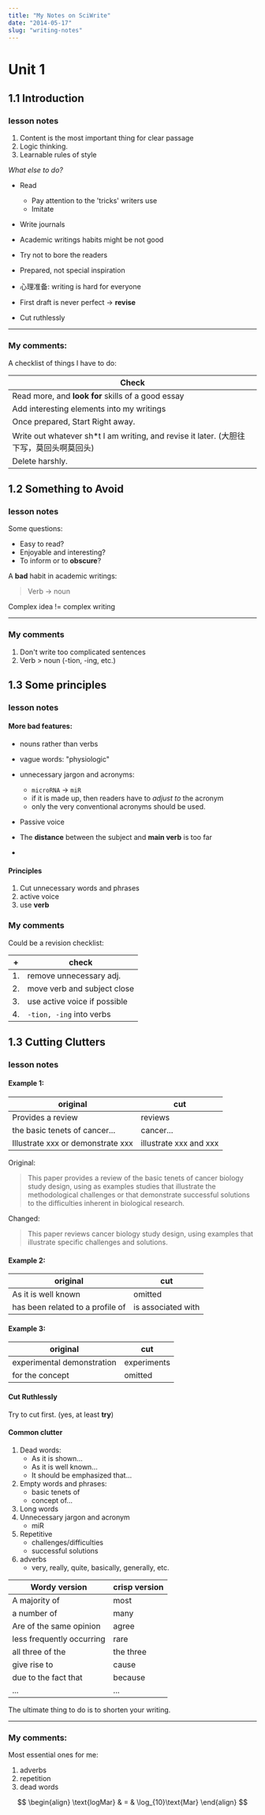 ```yaml
---
title: "My Notes on SciWrite"
date: "2014-05-17"
slug: "writing-notes"
---
```


# Unit 1

## 1.1 Introduction

### lesson notes

1. Content is the most important thing for clear passage
2. Logic thinking.
3. Learnable rules of style

_What else to do?_

- Read

  - Pay attention to the 'tricks' writers use
  - Imitate

- Write journals

- Academic writings habits might be not good

- Try not to bore the readers

- Prepared, not special inspiration

- 心理准备: writing is hard for everyone

- First draft is never perfect → **revise**

- Cut ruthlessly

---

### My comments:

A checklist of things I have to do:

| Check                                                                                    |
| ---------------------------------------------------------------------------------------- |
| Read more, and **look for** skills of a good essay                                       |
| Add interesting elements into my writings                                                |
| Once prepared, Start Right away.                                                         |
| Write out whatever sh\*t I am writing, and revise it later. (大胆往下写，莫回头啊莫回头) |
| Delete harshly.                                                                          |

## 1.2 Something to Avoid

### lesson notes

Some questions:

- Easy to read?
- Enjoyable and interesting?
- To inform or to **obscure**?

A **bad** habit in academic writings:

> Verb → noun

Complex idea != complex writing

---

### My comments

1. Don't write too complicated sentences
2. Verb > noun (-tion, -ing, etc.)

## 1.3 Some principles

### lesson notes

#### More bad features:

- nouns rather than verbs

- vague words: "physiologic"

- unnecessary jargon and acronyms:

  - `microRNA` → `miR`
  - if it is made up, then readers have to _adjust to_ the acronym
  - only the very conventional acronyms should be used.

- Passive voice

- The **distance** between the subject and **main verb** is too far
-

#### Principles

1. Cut unnecessary words and phrases
2. active voice
3. use **verb**

### My comments

Could be a revision checklist:

| +   | check                        |
| --- | ---------------------------- |
| 1.  | remove unnecessary adj.      |
| 2.  | move verb and subject close  |
| 3.  | use active voice if possible |
| 4.  | `-tion, -ing` into verbs     |

## 1.3 Cutting Clutters

### lesson notes

#### Example 1:

| original                          | cut                    |
| --------------------------------- | ---------------------- |
| Provides a review                 | reviews                |
| the basic tenets of cancer...     | cancer...              |
| Illustrate xxx or demonstrate xxx | illustrate xxx and xxx |

Original:

> This paper provides a review of the basic tenets of cancer biology study design, using as examples studies that illustrate the methodological challenges or that demonstrate successful solutions to the difficulties inherent in biological research.

Changed:

> This paper reviews cancer biology study design, using examples that illustrate specific challenges and solutions.

#### Example 2:

| original                         | cut                |
| -------------------------------- | ------------------ |
| As it is well known              | omitted            |
| has been related to a profile of | is associated with |

#### Example 3:

| original                   | cut         |
| -------------------------- | ----------- |
| experimental demonstration | experiments |
| for the concept            | omitted     |

#### Cut Ruthlessly

Try to cut first. (yes, at least **try**)

#### Common clutter

1. Dead words:
   - As it is shown...
   - As it is well known...
   - It should be emphasized that...
2. Empty words and phrases:
   - basic tenets of
   - concept of...
3. Long words
4. Unnecessary jargon and acronym
   - miR
5. Repetitive
   - challenges/difficulties
   - successful solutions
6. adverbs
   - very, really, quite, basically, generally, etc.

| Wordy version             | crisp version |
| ------------------------- | ------------- |
| A majority of             | most          |
| a number of               | many          |
| Are of the same opinion   | agree         |
| less frequently occurring | rare          |
| all three of the          | the three     |
| give rise to              | cause         |
| due to the fact that      | because       |
| ...                       | ...           |

The ultimate thing to do is to shorten your writing.

---

### My comments:

Most essential ones for me:

1. adverbs
2. repetition
3. dead words

$$
\begin{align}
  \text{logMar} & = & \log_{10}\text{Mar}
\end{align}
$$
